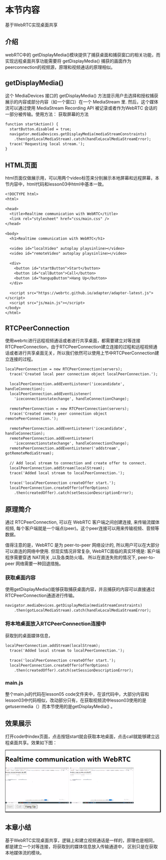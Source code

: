 # 本节内容
基于WebRTC实现桌面共享
## 介绍
webRTC中的 getDisplayMedia()模块提供了捕获桌面和捕获窗口的相关功能，而实现远程桌面共享功能需要将 getDisplayMedia() 捕获的画面作为peerconnection的视频源，原理和视频通话的原理相似。
## getDisplayMedia()
这个 MediaDevices  接口的 getDisplayMedia() 方法提示用户去选择和授权捕获展示的内容或部分内容（如一个窗口）在一个  MediaStream 里. 然后，这个媒体流可以通过使用 MediaStream Recording API 被记录或者作为WebRTC 会话的一部分被传输。使用方法：
获取屏幕的方法
```
function startAction() {
  startButton.disabled = true;
  navigator.mediaDevices.getDisplayMedia(mediaStreamConstraints)
    .then(gotLocalMediaStream).catch(handleLocalMediaStreamError);
  trace('Requesting local stream.');
}
```
## HTML页面
html页面仅做展示用，可以用两个video标签来分别展示本地屏幕和远程屏幕，本节内容中，html代码和lesson03中html中基本一致。

```
<!DOCTYPE html>
<html>

<head>
  <title>Realtime communication with WebRTC</title>
  <link rel="stylesheet" href="css/main.css" />
</head>

<body>
  <h1>Realtime communication with WebRTC</h1>

  <video id="localVideo" autoplay playsinline></video>
  <video id="remoteVideo" autoplay playsinline></video>

  <div>
    <button id="startButton">Start</button>
    <button id="callButton">Call</button>
    <button id="hangupButton">Hang Up</button>
  </div>

  <script src="https://webrtc.github.io/adapter/adapter-latest.js"></script>
  <script src="js/main.js"></script>
</body>
</html>

```
## RTCPeerConnection
使用webrtc进行远程视频通话或者进行共享桌面，都需要建立对等连接RTCPeerConnection，由于RTCPeerConnection建立连接的过程和远程视频通话或者进行共享桌面无关，所以我们依然可以使用上节中RTCPeerConnection建立连接的过程。

```
localPeerConnection = new RTCPeerConnection(servers);
  trace('Created local peer connection object localPeerConnection.');

  localPeerConnection.addEventListener('icecandidate', handleConnection);
  localPeerConnection.addEventListener(
    'iceconnectionstatechange', handleConnectionChange);

  remotePeerConnection = new RTCPeerConnection(servers);
  trace('Created remote peer connection object remotePeerConnection.');

  remotePeerConnection.addEventListener('icecandidate', handleConnection);
  remotePeerConnection.addEventListener(
    'iceconnectionstatechange', handleConnectionChange);
  remotePeerConnection.addEventListener('addstream', gotRemoteMediaStream);

  // Add local stream to connection and create offer to connect.
  localPeerConnection.addStream(localStream);
  trace('Added local stream to localPeerConnection.');

  trace('localPeerConnection createOffer start.');
  localPeerConnection.createOffer(offerOptions)
    .then(createdOffer).catch(setSessionDescriptionError);
```
## 原理简介
通过 RTCPeerConnection, 可以在 WebRTC 客户端之间创建连接, 来传输流媒体视频, 每个客户端就是一个端点(peer)。这个peer连接可以用来传输视频、音频等数据。     
  
值得注意的是，WebRTC 是为 peer-to-peer 网络设计的, 所以用户可以在大部分可以直连的网络中使用. 但现实情况非常复杂, WebRTC面临的真实环境是: 客户端程序需要穿透 NAT网关 ,以及各类防火墙。 所以在直连失败的情况下, peer-to-peer 网络需要一种回退措施。  
### 获取桌面内容
使用getDisplayMedia()能够获取捕获桌面内容，并且捕获的内容可以直接通过RTCPeerConnection通道进行传输。
```
navigator.mediaDevices.getDisplayMedia(mediaStreamConstraints)
    .then(gotLocalMediaStream).catch(handleLocalMediaStreamError);
```
### 将本地桌面放入RTCPeerConnection连接中
获取到的桌面媒体信息，

```
localPeerConnection.addStream(localStream);
  trace('Added local stream to localPeerConnection.');

  trace('localPeerConnection createOffer start.');
  localPeerConnection.createOffer(offerOptions)
    .then(createdOffer).catch(setSessionDescriptionError);

```

### main.js
整个main.js的代码在lesson05 code文件夹中，在该代码中，大部分内容和lesson03中代码相似，改动部分只有，在获取视频流中lesson03使用的是getusermedia（）而本节使用的是getDisplayMedia() 。  
## 效果展示
打开code中index页面，点击按钮start就会获取本地桌面，点击call就能够建立远程桌面共享。效果如下图：

![image](https://github.com/HelloWorldCN/webrtc_edu/blob/master/images/05.png?raw=true)
## 本章小结
基于WebRTC实现桌面共享，逻辑上和建立视频通话是一样的，原理也是相同，都是建立一个对等连接，将获取到的媒体信息放入传输通道中， 区别只是在获取本地媒体流的模块。
